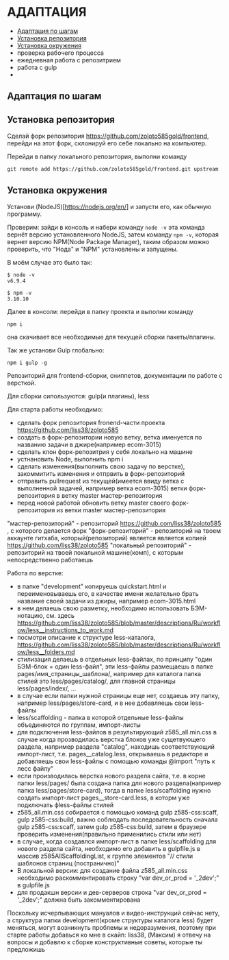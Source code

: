 # АДАПТАЦИЯ

 - [Адаптация по шагам](адаптация-по-шагам)
 - [Установка репозитория](установка-репозитория)
 - [Установка окружения](установка-окружения)
 - проверка рабочего процесса
 - ежедневная работа с репозитрием
 - работа с gulp
 - 




## Адаптация по шагам




## Установка репозитория

Сделай форк репозитория https://github.com/zoloto585gold/frontend, перейди на этот форк,
склонируй его себе локально на компьютер.

Перейди в папку локального репозитория, выполни команду
```
git remote add https://github.com/zoloto585gold/frontend.git upstream
```




## Установка окружения

Установи (NodeJS)[https://nodejs.org/en/] и запусти его, как обычную программу.

Проверим: зайди в консоль и набери команду `node -v` эта команда вернёт версию установленного NodeJS, затем команду `npm -v`, которая вернет версию NPM(Node Package Manager),
таким образом можно проверить, что "Нода" и "NPM" установлены и запущены.

В моём случае это было так:
```
$ node -v
v6.9.4

$ npm -v
3.10.10
```

Далее в консоли: перейди в папку проекта и выполни команду 
```
npm i
```
она скачивает все необходимые для текущей сборки пакеты/плагины.

Так же установи Gulp глобально:
```
npm i gulp -g
```








Репозиторий для frontend-сборки,
сниппетов,
документации по работе с версткой.



Для сборки сипользуются:
gulp(и плагины), less

Для старта работы необходимо:
 - сделать форк репозитория fronend-части проекта https://github.com/liss38/zoloto585
 - создать в форк-репозитории новую ветку, ветка именуется по названию задачи в джире(например ecom-3015)
 - сделать клон форк-репозитрия у себя локально на машине
 - устнановить Node, выполнить npm i
 - сделать изменения(выполнить свою задачу по верстке), закоммитить изменения и отпрвить в форк-репозиторий
 - отправить pullrequest из текущей(имеется ввиду ветка с выполненной задачей, например ветка ecom-3015) ветки форк-репозитория в ветку master мастер-репозитория
 - перед новой работой обновить ветку master своего форк-репозитория из ветки master мастер-репозитория

"мастер-репозиторий" - репозиторий https://github.com/liss38/zoloto585 , с которого делается форк
"форк-репозиторий" - репозиторий на твоем аккаунте гитхаба, который(репозиторий) является является копией https://github.com/liss38/zoloto585
"локальный репозиторий" - репозиторий на твоей локальной машине(комп), с которым непосредственно работаешь



Работа по верстке:
 - в папке "development" копируешь quickstart.html и переименовываешь его, в качестве имени желательно брать название своей задачи из джиры, например ecom-3015.html
 - в нем делаешь свою разметку, необходимо использовать БЭМ-нотацию, см. здесь https://github.com/liss38/zoloto585/blob/master/descriptions/Ru/workflow/less__instructions_to_work.md
 - посмотри описание к структуре less-каталога, https://github.com/liss38/zoloto585/blob/master/descriptions/Ru/workflow/less__folders.md
 - стилизация делаешь в отдельных less-файлах, по принципу "один БЭМ-блок = один less-файл", эти less-файлы размещаешь в папке pages/имя_страницы_шаблона/, например для каталога папка стилей это less/pages/catalog/, для главной страницы less/pages/index/, ...
 - в случае если папки нужной страницы еще нет, создаешь эту папку, например less/pages/store-card, и в нее добавляешь свои less-файлы
 - less/scaffolding - папка в которой отдельные less-файлы объединяются по группам, импорт-листы
 - для подключения less-файлов в результирующий z585_all.min.css в случае когда прозводилась верстка блоков уже сущетвующего раздела, например раздела "catalog", находишь соответствующий импорт-лист, т.е. pages__catalog.less, открываешь в редакторе и добавляешь свои less-файлы с помощью команды @import "путь к лесс файлу"
 - если производилась верстка нового раздела сайта, т.е. в корне папки less/pages/ была создана папка для нового раздела(например папка less/pages/store-card), тогда в папке less/scaffolding нужно создать импорт-лист pages__store-card.less, в которм уже подключать фless-файлы стилей
 - z585_all.min.css собирается с помощью команд gulp z585-css:scaff, gulp z585-css:build, важно соблюдать последовательность сначала gulp z585-css:scaff, затем gulp z585-css:build, затем в браузере проверить изменения(правильно применились стили или нет)
 - в случае, когда создавлся импорт-лист в папке less/scaffolding для нового раздела сайта, необходимо его добавить в gulpfile.js в массив z585AllScaffoldingList, к группе элементов "// стили шаблонов страниц (постранично)"
 - В локальной версии: для создание файла z585_all.min.css необходимо раскомментировать строку "var dev_or_prod = '_2dev';" в gulpfile.js
 - для продакшн версии и дев-серверов строка "var dev_or_prod = '_2dev';" должна быть закомментирована


Поскольку исчерпывающих мануалов и видео-инструкций сейчас нету,
а структура папки development(кроме структуры каталога less) будет меняться, 
могут возникнуть проблемы и недоразумения, поэтому при старте работы добавься ко мне в скайп: liss38, (Максим)
я отвечу на вопросы и добавлю к сборке конструктивные советы, которые ты предложишь